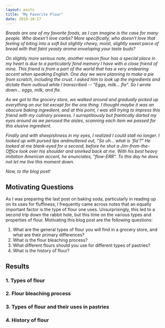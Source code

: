 ```yaml
---
layout: posts
title: "My Favorite Flour"
date: 2019-10-17
---
```


*Breads are one of my favorite foods, as I can imagine is the case for many people. Who doesn't love carbs? More specifically, who doesn't love that feeling of biting into a soft but slightly chewy, moist, slightly sweet piece of bread with that faint yeasty aroma enveloping your taste buds?*

*On slightly more serious note, another reason flour has a special place in my heart is due to a particularly fond memory I have with a close friend of mine. This friend is from a part of the world that has a very endearing accent when speaking English. One day we were planning to make a pie from scratch, including the crust. I asked him to look up the ingredients and dictate them outloud while I transcribed -- "Eggs, milk... fla". So I wrote down... eggs, milk, and fla.*

*As we got to the grocery store, we walked around and gradually picked up everything on our list except for the one thing. I thought maybe it was an obscure baking ingredient, and at this point, I was still trying to impress this friend with my culinary prowess. I surreptitiously but frantically darted my eyes around as we perused the aisles, scanning each item we passed for this elusive ingredient.*

*Finally and with sheepishness in my eyes, I realized I could stall no longer. I looked up with pursed lips andmuttered out, "So uh... what is 'fla'?" He looked at me blank-eyed for a second, before he shot a Jim-from-the-Office look over his shoulder and smirked back at me. With his best heavy imitation American accent, he enunciates, "flow-ERR". To this day he does not let me live this moment down.*

*Now, to the blog post!*

## Motivating Questions

As I was preparing the last post on baking soda, particularly in reading up on its uses for fluffiness, I frequently came across notes that an equally important factor is the type of flour one uses. Unsurprisingly, this led to a second trip down the rabbit hole, but this time on the various types and properties of flour. Motivating this blog post are the following questions:

1. What are the general types of flour you will find in a grocery store, and what are their primary differences?
2. What is the flour bleaching process?
3. What different flours should you use for different types of pastries?
4. What is the history of flour?

## Results

### 1. Types of flour

### 2. Flour bleaching process

### 3. Types of flour and their uses in pastries

### 4. History of flour
